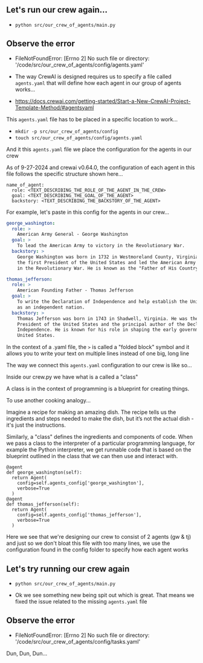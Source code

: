 ## Let's run our crew again...

- `python src/our_crew_of_agents/main.py`

## Observe the error

- FileNotFoundError: [Errno 2] No such file or directory: '/code/src/our_crew_of_agents/config/agents.yaml'

- The way CrewAI is designed requires us to specify a file called `agents.yaml` that will define how each agent in our group of agents works...

- https://docs.crewai.com/getting-started/Start-a-New-CrewAI-Project-Template-Method/#agentsyaml

This `agents.yaml` file has to be placed in a specific location to work...

- `mkdir -p src/our_crew_of_agents/config`
- `touch src/our_crew_of_agents/config/agents.yaml`

And it this `agents.yaml` file we place the configuration for the agents in our crew

As of 9-27-2024 and crewai v0.64.0, the configuration of each agent in this file follows the specific structure shown here...

```
name_of_agent:
  role: <TEXT_DESCRIBING_THE_ROLE_OF_THE_AGENT_IN_THE_CREW>
  goal: <TEXT_DESCRIBING_THE_GOAL_OF_THE_AGENT>
  backstory: <TEXT_DESCRIBING_THE_BACKSTORY_OF_THE_AGENT>
```

For example, let's paste in this config for the agents in our crew...

```.yaml
george_washington:
  role: >
    American Army General - George Washington
  goal: >
    To lead the American Army to victory in the Revolutionary War.
  backstory: >
    George Washington was born in 1732 in Westmoreland County, Virginia. He was
    the first President of the United States and led the American Army to victory
    in the Revolutionary War. He is known as the "Father of His Country".

thomas_jefferson:
  role: >
    American Founding Father - Thomas Jefferson
  goal: >
    To write the Declaration of Independence and help establish the United States
    as an independent nation.
  backstory: >
    Thomas Jefferson was born in 1743 in Shadwell, Virginia. He was the third
    President of the United States and the principal author of the Declaration of
    Independence. He is known for his role in shaping the early government of the
    United States.
```

In the context of a .yaml file, the `>` is called a "folded block" symbol and it allows you to write your text on multiple lines instead of one big, long line 

The way we connect this `agents.yaml` configuration to our crew is like so...

Inside our crew.py we have what is a called a "class"

A class is in the context of programming is a blueprint for creating things.

To use another cooking analogy...

Imagine a recipe for making an amazing dish. The recipe tells us the ingredients and steps needed to make the dish, but it’s not the actual dish - it's just the instructions.

Similarly, a "class" defines the ingredients and components of code. When we pass a class to the interpreter of a particular programming language, for example the Python interpreter, we get runnable code that is based on the blueprint outlined in the class that we can then use and interact with.

```
@agent
def george_washington(self):
  return Agent(
    config=self.agents_config['george_washington'],
    verbose=True
  )
@agent
def thomas_jefferson(self):
  return Agent(
    config=self.agents_config['thomas_jefferson'],
    verbose=True
  )
```

Here we see that we're designing our crew to consist of 2 agents (gw & tj) and just so we don't bloat this file with too many lines, we use the configuration found in the config folder to specify how each agent works

## Let's try running our crew again

- `python src/our_crew_of_agents/main.py`

- Ok we see something new being spit out which is great. That means we fixed the issue related to the missing `agents.yaml` file

## Observe the error

- FileNotFoundError: [Errno 2] No such file or directory: '/code/src/our_crew_of_agents/config/tasks.yaml'

Dun, Dun, Dun...
